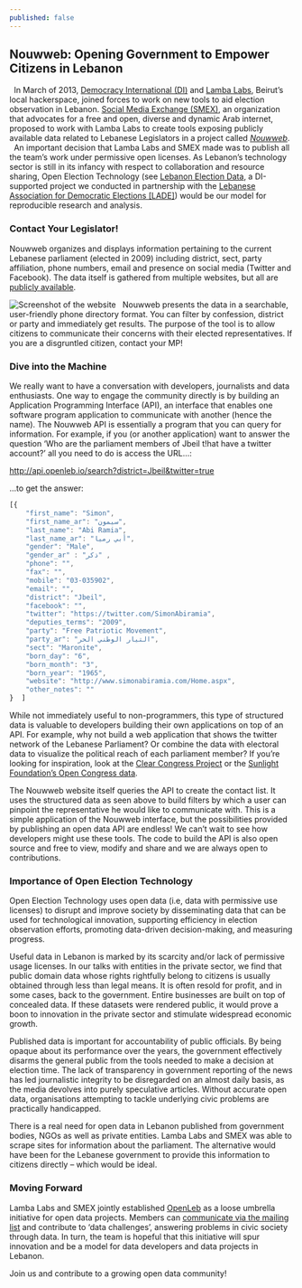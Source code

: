 ```yaml
---
published: false
---
```


## Nouwweb: Opening Government to Empower Citizens in Lebanon
 
In March of 2013, [Democracy International (DI)](http://www.democracyinternational.com) and [Lamba Labs](http://lambalabs.org), Beirut’s local hackerspace, joined forces to work on new tools to aid election observation in Lebanon. [Social Media Exchange (SMEX)](http://www.smex.org/), an organization that advocates for a free and open, diverse and dynamic Arab internet, proposed to work with Lamba Labs to create tools exposing publicly available data related to Lebanese Legislators in a project called [*Nouwweb*](http://openleb.io/nouwweb.html).
 
An important decision that Lamba Labs and SMEX made was to publish all the team’s work under permissive open licenses. As Lebanon’s technology sector is still in its infancy with respect to collaboration and resource sharing, Open Election Technology (see [Lebanon Election Data](http://lebanonelectiondata.org), a DI-supported project we conducted in partnership with the [Lebanese Association for Democratic Elections [LADE]](http://www.lade.org.lb/?lang=en-US)) would be our model for reproducible research and analysis.
 
### Contact Your Legislator!
Nouwweb organizes and displays information pertaining to the current Lebanese parliament (elected in 2009) including district, sect, party affiliation, phone numbers, email and presence on social media (Twitter and Facebook). The data itself is gathered from multiple websites, but all are [publicly available](http://bit.ly/VyVhrD).

![Screenshot of the website](/_posts/nouwweb-screenshot1.png)
 
Nouwweb presents the data in a searchable, user-friendly phone directory format. You can filter by confession, district or party and immediately get results. The purpose of the tool is to allow citizens to communicate their concerns with their elected representatives. If you are a disgruntled citizen, contact your MP!

### Dive into the Machine
We really want to have a conversation with developers, journalists and data enthusiasts. One way to engage the community directly is by building an Application Programming Interface (API), an interface that enables one software program application to communicate with another (hence the name). The Nouwweb API is essentially a program that you can query for information. For example, if you (or another application) want to answer the question ‘Who are the parliament members of Jbeil t!hat have a twitter account?’ all you need to do is access the URL…:

http://api.openleb.io/search?district=Jbeil&twitter=true

…to get the answer:

```javascript
[{
￼	"first_name": "Simon",
	"first_name_ar": "سيمون",
	"last_name": "Abi Ramia",
	"last_name_ar": "أبي رميا",
	"gender": "Male",
	"gender_ar" : "ذكر" ,
	"phone": "",
	"fax": "",
	"mobile": "03-035902",
	"email": "",
	"district": "Jbeil",
	"facebook": "",
	"twitter": "https://twitter.com/SimonAbiramia",
	"deputies_terms": "2009",
	"party": "Free Patriotic Movement",
	"party_ar": "التيار الوطني الحر",
	"sect": "Maronite",
	"born_day": "6",
	"born_month": "3",
	"born_year": "1965",
	"website": "http://www.simonabiramia.com/Home.aspx",
	"other_notes": ""
}￼￼]
```

While not immediately useful to non-programmers, this type of structured data is valuable to developers building their own applications on top of an API. For example, why not build a web application that shows the twitter network of the Lebanese Parliament? Or combine the data with electoral data to visualize the political reach of each parliament member? If you’re looking for inspiration, look at the [Clear Congress Project](http://clearcongressproject.com/) or the [Sunlight Foundation’s Open Congress data](http://sunlightfoundation.com/blog/2013/10/22/how-to-know-the-senate/).

The Nouwweb website itself queries the API to create the contact list. It uses the structured data as seen above to build filters by which a user can pinpoint the representative he would like to communicate with. This is a simple application of the Nouwweb interface, but the possibilities provided by publishing an open data API are endless! We can’t wait to see how developers might use these tools. The code to build the API is also open source and free to view, modify and share and we are always open to contributions.

### Importance of Open Election Technology
Open Election Technology uses open data (i.e, data with permissive use licenses) to disrupt and improve society by disseminating data that can be used for technological innovation, supporting efficiency in election observation efforts, promoting data-driven decision-making, and measuring progress.

Useful data in Lebanon is marked by its scarcity and/or lack of permissive usage licenses. In our talks with entities in the private sector, we find that public domain data whose rights rightfully belong to citizens is usually obtained through less than legal means. It is often resold for profit, and in some cases, back to the government. Entire businesses are built on top of concealed data. If these datasets were rendered public, it would prove a boon to innovation in the private sector and stimulate widespread economic growth.

Published data is important for accountability of public officials. By being opaque about its performance over the years, the government effectively disarms the general public from the tools needed to make a decision at election time. The lack of transparency in government reporting of the news has led journalistic integrity to be disregarded on an almost daily basis, as the media devolves into purely speculative articles. Without accurate open data, organisations attempting to tackle underlying civic problems are practically handicapped.

There is a real need for open data in Lebanon published from government bodies, NGOs as well as private entities. Lamba Labs and SMEX was able to scrape sites for information about the parliament. The alternative would have been for the Lebanese government to provide this information to citizens directly – which would be ideal.

### Moving Forward
Lamba Labs and SMEX jointly established [OpenLeb](http://openleb.io/) as a loose umbrella initiative for open data projects. Members can [communicate via the mailing list](https://groups.google.com/forum/#!members/openleb) and contribute to ‘data challenges’, answering problems in civic society through data. In turn, the team is hopeful that this initiative will spur innovation and be a model for data developers and data projects in Lebanon.

Join us and contribute to a growing open data community!